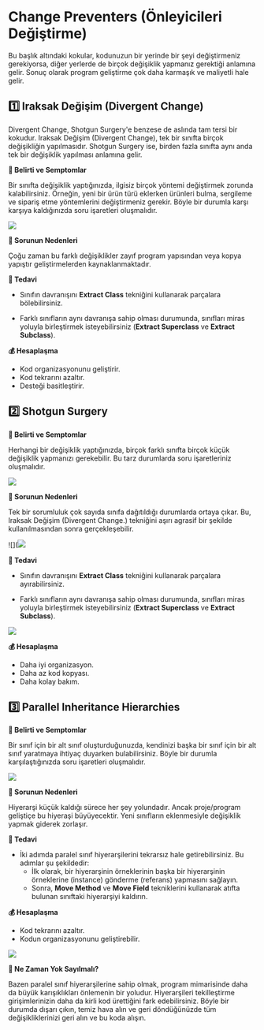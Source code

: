 ﻿# Change Preventers (Önleyicileri Değiştirme)

Bu başlık altındaki kokular, kodunuzun bir yerinde bir şeyi değiştirmeniz gerekiyorsa, diğer yerlerde de birçok değişiklik yapmanız gerektiği anlamına gelir. Sonuç olarak program geliştirme çok daha karmaşık ve maliyetli hale gelir.

## 1️⃣ Iraksak Değişim (Divergent Change)

Divergent Change, Shotgun Surgery'e benzese de aslında tam tersi bir kokudur. Iraksak Değişim (Divergent Change), tek bir sınıfta birçok değişikliğin yapılmasıdır. Shotgun Surgery  ise, birden fazla sınıfta aynı anda tek bir değişiklik yapılması anlamına gelir.

**🤢 Belirti ve Semptomlar**

Bir sınıfta değişiklik yaptığınızda, ilgisiz birçok yöntemi değiştirmek zorunda kalabilirsiniz. Örneğin, yeni bir ürün türü eklerken ürünleri bulma, sergileme ve sipariş etme yöntemlerini değiştirmeniz gerekir. Böyle bir durumla karşı karşıya kaldığınızda soru işaretleri oluşmalıdır.

![](https://refactoring.guru/images/refactoring/content/smells/divergent-change-01-2x.png)


**🤒 Sorunun Nedenleri**

Çoğu zaman bu farklı değişiklikler zayıf program yapısından veya kopya yapıştır geliştirmelerden kaynaklanmaktadır.

**💊 Tedavi**

- Sınıfın davranışını **Extract Class** tekniğini kullanarak parçalara bölebilirsiniz.

- Farklı sınıfların aynı davranışa sahip olması durumunda, sınıfları miras yoluyla birleştirmek isteyebilirsiniz (**Extract Superclass** ve **Extract Subclass**).


**💰 Hesaplaşma**

- Kod organizasyonunu geliştirir.
- Kod tekrarını azaltır.
- Desteği basitleştirir.


## 2️⃣ Shotgun Surgery

**🤢 Belirti ve Semptomlar**

Herhangi bir değişiklik yaptığınızda, birçok farklı sınıfta birçok küçük değişiklik yapmanızı gerekebilir. Bu tarz durumlarda soru işaretleriniz oluşmalıdır.

![](https://refactoring.guru/images/refactoring/content/smells/shotgun-surgery-01-2x.png)

**🤒 Sorunun Nedenleri**

Tek bir sorumluluk çok sayıda sınıfa dağıtıldığı durumlarda ortaya çıkar. Bu, Iraksak Değişim (Divergent Change.) tekniğini aşırı agrasif bir şekilde kullanılmasından sonra gerçekleşebilir.

![](![](https://refactoring.guru/images/refactoring/content/smells/shotgun-surgery-02-2x.png)

**💊 Tedavi**

- Sınıfın davranışını **Extract Class** tekniğini kullanarak parçalara ayırabilirsiniz.

- Farklı sınıfların aynı davranışa sahip olması durumunda, sınıfları miras yoluyla birleştirmek isteyebilirsiniz (**Extract Superclass** ve **Extract Subclass**).



![](https://refactoring.guru/images/refactoring/content/smells/shotgun-surgery-03-2x.png)

**💰 Hesaplaşma**

- Daha iyi organizasyon.
- Daha az kod kopyası.
- Daha kolay bakım.

## 3️⃣ Parallel Inheritance Hierarchies

**🤢 Belirti ve Semptomlar**

Bir sınıf için bir alt sınıf oluşturduğunuzda, kendinizi başka bir sınıf için bir alt sınıf yaratmaya ihtiyaç duyarken bulabilirsiniz. Böyle bir durumla karşılaştığınızda soru işaretleri oluşmalıdır.

![](https://refactoring.guru/images/refactoring/content/smells/parallel-inheritance-hierarchies-01-2x.png)

**🤒 Sorunun Nedenleri**

Hiyerarşi küçük kaldığı sürece her şey yolundadır. Ancak proje/program geliştiçe bu hiyeraşi büyüyecektir. Yeni sınıfların eklenmesiyle değişiklik yapmak giderek zorlaşır.

**💊 Tedavi**

- İki adımda paralel sınıf hiyerarşilerini tekrarsız hale getirebilirsiniz. Bu adımlar şu şekildedir:
  - İlk olarak, bir hiyerarşinin örneklerinin başka bir hiyerarşinin örneklerine (instance) gönderme (referans) yapmasını sağlayın.
  - Sonra, **Move Method** ve **Move Field** tekniklerini kullanarak atıfta bulunan sınıftaki hiyerarşiyi kaldırın.


**💰 Hesaplaşma**

- Kod tekrarını azaltır.
- Kodun organizasyonunu geliştirebilir.

![](https://refactoring.guru/images/refactoring/content/smells/parallel-inheritance-hierarchies-02-2x.png)


**🤫 Ne Zaman Yok Sayılmalı?**

Bazen paralel sınıf hiyerarşilerine sahip olmak, program mimarisinde daha da büyük karışıklıkları önlemenin bir yoludur. Hiyerarşileri tekilleştirme girişimlerinizin daha da kirli kod ürettiğini fark edebilirsiniz. Böyle bir durumda dışarı çıkın, temiz hava alın ve geri döndüğünüzde tüm değişikliklerinizi geri alın ve bu koda alışın.


